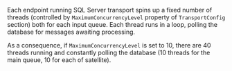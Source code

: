 Each endpoint running SQL Server transport spins up a fixed number of threads (controlled by `MaximumConcurrencyLevel` property of `TransportConfig` section) both for each input queue. Each thread runs in a loop, polling the database for messages awaiting processing.

As a consequence, if `MaximumConcurrencyLevel` is set to 10, there are 40 threads running and constantly polling the database (10 threads for the main queue, 10 for each of satellite).